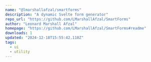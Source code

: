 ```yaml
---
name: "@lmarshallafzal/smartforms"
description: "A dynamic Svelte form generator"
repo_url: "https://github.com/LMarshallAfzal/SmartForms"
author: "Leonard Marshall Afzal"
homepage: "https://github.com/LMarshallAfzal/SmartForms#readme"
downloads: 1
updated: "2024-12-18T15:55:42.110Z"
tags: 
  - ui
  - utility
---
```

